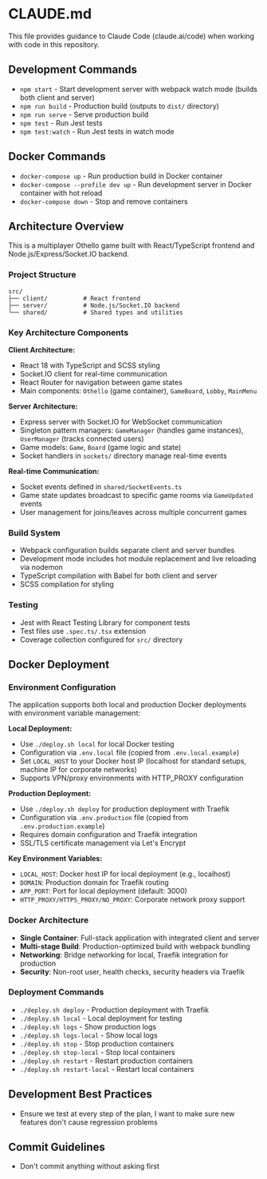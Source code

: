# CLAUDE.md

This file provides guidance to Claude Code (claude.ai/code) when working with code in this repository.

## Development Commands

- `npm start` - Start development server with webpack watch mode (builds both client and server)
- `npm run build` - Production build (outputs to `dist/` directory)
- `npm run serve` - Serve production build
- `npm test` - Run Jest tests
- `npm test:watch` - Run Jest tests in watch mode

## Docker Commands

- `docker-compose up` - Run production build in Docker container
- `docker-compose --profile dev up` - Run development server in Docker container with hot reload
- `docker-compose down` - Stop and remove containers

## Architecture Overview

This is a multiplayer Othello game built with React/TypeScript frontend and Node.js/Express/Socket.IO backend.

### Project Structure
```
src/
├── client/          # React frontend
├── server/          # Node.js/Socket.IO backend  
└── shared/          # Shared types and utilities
```

### Key Architecture Components

**Client Architecture:**
- React 18 with TypeScript and SCSS styling
- Socket.IO client for real-time communication
- React Router for navigation between game states
- Main components: `Othello` (game container), `GameBoard`, `Lobby`, `MainMenu`

**Server Architecture:**
- Express server with Socket.IO for WebSocket communication
- Singleton pattern managers: `GameManager` (handles game instances), `UserManager` (tracks connected users)
- Game models: `Game`, `Board` (game logic and state)
- Socket handlers in `sockets/` directory manage real-time events

**Real-time Communication:**
- Socket events defined in `shared/SocketEvents.ts`
- Game state updates broadcast to specific game rooms via `GameUpdated` events
- User management for joins/leaves across multiple concurrent games

### Build System
- Webpack configuration builds separate client and server bundles
- Development mode includes hot module replacement and live reloading via nodemon
- TypeScript compilation with Babel for both client and server
- SCSS compilation for styling

### Testing
- Jest with React Testing Library for component tests
- Test files use `.spec.ts/.tsx` extension
- Coverage collection configured for `src/` directory

## Docker Deployment

### Environment Configuration
The application supports both local and production Docker deployments with environment variable management:

**Local Deployment:**
- Use `./deploy.sh local` for local Docker testing
- Configuration via `.env.local` file (copied from `.env.local.example`)
- Set `LOCAL_HOST` to your Docker host IP (localhost for standard setups, machine IP for corporate networks)
- Supports VPN/proxy environments with HTTP_PROXY configuration

**Production Deployment:**
- Use `./deploy.sh deploy` for production deployment with Traefik
- Configuration via `.env.production` file (copied from `.env.production.example`)
- Requires domain configuration and Traefik integration
- SSL/TLS certificate management via Let's Encrypt

**Key Environment Variables:**
- `LOCAL_HOST`: Docker host IP for local deployment (e.g., localhost)
- `DOMAIN`: Production domain for Traefik routing
- `APP_PORT`: Port for local deployment (default: 3000)
- `HTTP_PROXY/HTTPS_PROXY/NO_PROXY`: Corporate network proxy support

### Docker Architecture
- **Single Container**: Full-stack application with integrated client and server
- **Multi-stage Build**: Production-optimized build with webpack bundling
- **Networking**: Bridge networking for local, Traefik integration for production
- **Security**: Non-root user, health checks, security headers via Traefik

### Deployment Commands
- `./deploy.sh deploy` - Production deployment with Traefik
- `./deploy.sh local` - Local deployment for testing
- `./deploy.sh logs` - Show production logs
- `./deploy.sh logs-local` - Show local logs
- `./deploy.sh stop` - Stop production containers
- `./deploy.sh stop-local` - Stop local containers
- `./deploy.sh restart` - Restart production containers
- `./deploy.sh restart-local` - Restart local containers

## Development Best Practices

- Ensure we test at every step of the plan, I want to make sure new features don't cause regression problems

## Commit Guidelines

- Don't commit anything without asking first